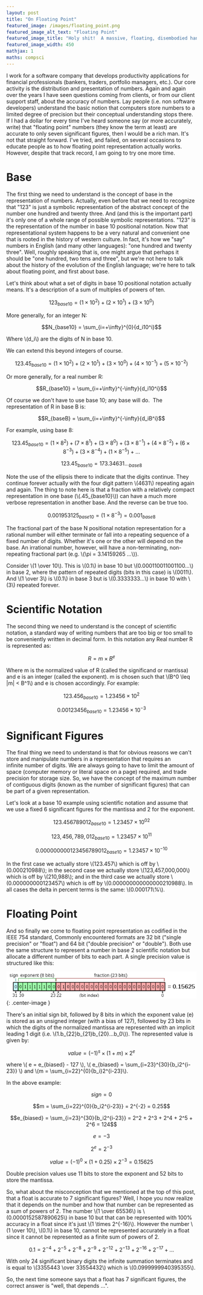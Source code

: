 ```yaml
---
layout: post
title: "On Floating Point"
featured_image: /images/floating_point.png
featured_image_alt_text: "Floating Point"
featured_image_title: "Holy shit!  A massive, floating, disembodied hand!"
featured_image_width: 450
mathjax: 1
maths: compsci
---
```


I work for a software company that develops productivity applications for financial professionals (bankers, traders,
portfolio managers, etc.).  Our core activity is the distribution and presentation of numbers.  Again and again over the
years I have seen questions coming from clients, or from our client support staff, about the accuracy of numbers.  Lay
people (i.e. non software developers) understand the basic notion that computers store numbers to a limited degree of
precision but their conceptual understanding stops there.  If I had a dollar for every time I've heard someone say (or
more accurately, write) that "floating point" numbers (they know the term at least) are accurate to only seven
significant figures, then I would be a rich man.  It's not that straight forward.  I've tried, and failed, on several
occasions to educate people as to how floating point representation actually works.  However, despite that track record,
I am going to try one more time.

# Base

The first thing we need to understand is the concept of base in the representation of numbers.  Actually, even before
that we need to recognize that "123" is just a symbolic representation of the abstract concept of the number one hundred
and twenty three.  And (and this is the important part) it's only one of a whole range of possible symbolic
representations.  "123" is the representation of the number in base 10 positional notation.  Now that representational
system happens to be a very natural and convenient one that is rooted in the history of western culture.  In fact, it's
how we "say" numbers in English (and many other languages): "one hundred and twenty three".  Well, roughly speaking that
is, one might argue that perhaps it should be "one hundred, two tens and three", but we're not here to talk about the
history of the evolution of the English language; we're here to talk about floating point, and first about base.

Let's think about what a set of digits in base 10 positional notation actually means.  It's a description of a sum of
multiples of powers of ten.

$$123_{base10} = (1 \times 10^2) + (2 \times 10^1) + (3 \times 10^0)$$

More generally, for an integer N:

$$N_{base10} = \sum_{i=+\infty}^{0}{d_i10^i}$$

Where \\(d_i\\) are the digits of N in base 10.

We can extend this beyond integers of course.

$$123.45_{base10} = (1 \times 10^2) + (2 \times 10^1) + (3 \times 10^0) + (4 \times 10^{-1}) + (5 \times 10^{-2})$$

Or more generally, for a real number R:

$$R_{base10} = \sum_{i=+\infty}^{-\infty}{d_i10^i}$$

Of course we don't have to use base 10; any base will do.  The representation of R in base B is:

$$R_{baseB} = \sum_{i=+\infty}^{-\infty}{d_iB^i}$$

For example, using base 8:

$$123.45_{base10} = (1 \times 8^2) + (7 \times 8^1) + (3 \times 8^0) + (3 \times 8^{-1}) + (4 \times 8^{-2}) +
(6 \times 8^{-3}) + (3 \times 8^{-4}) + (1 \times 8^{-5}) + ...$$

$$123.45_{base10} = 173.34631..._{base8}$$

Note the use of the ellipsis there to indicate that the digits continue.  They continue forever actually with the four
digit pattern \\(4631\\) repeating again and again.  The thing to note here is that a fraction with a relatively compact
representation in one base (\\(.45_{base10}\\)) can have a much more verbose representation in another base.  And the
reverse can be true too.

$$0.001953125_{base10} = (1 \times 8^{-3}) = 0.001_{base8}$$

The fractional part of the base N positional notation representation for a rational number will either terminate or fall
into a repeating sequence of a fixed number of digits.  Whether it's one or the other will depend on the base.  An
irrational number, however, will have a non-terminating, non-repeating fractional part (e.g. \\(\\pi = 3.14159265 ...\\)).

Consider \\(1 \\over 10\\).  This is \\(0.1\\) in base 10 but \\(0.000110011001100...\\) in base 2, where the pattern of
repeated digits (bits in this case) is \\(0011\\).  And \\(1 \\over 3\\) is \\(0.1\\) in base 3 but is \\(0.3333333...\\) in
base 10 with \\(3\\) repeated forever.

# Scientific Notation

The second thing we need to understand is the concept of scientific notation, a standard way of writing numbers that are
too big or too small to be conveniently written in decimal form.  In this notation any Real number R is represented as:

$$R = m \times B^e$$

Where m is the normalized value of R (called the significand or mantissa) and e is an integer (called the exponent).  m
is chosen such that \\(B^0 \\leq |m| < B^1\\) and e is chosen accordingly.  For example:

$$123.456_{base10} = 1.23456 \times 10^2$$

$$0.00123456_{base10} = 1.23456 \times 10^{-3}$$

# Significant Figures

The final thing we need to understand is that for obvious reasons we can't store and manipulate numbers in a
representation that requires an infinite number of digits.  We are always going to have to limit the amount of space
(computer memory or literal space on a page) required, and trade precision for storage size.  So, we have the concept of
the maximum number of contiguous digits (known as the number of significant figures) that can be part of a given
representation.

Let's look at a base 10 example using scientific notation and assume that we use a fixed 6 significant figures for the
mantissa and 2 for the exponent.

$$123.456789012_{base10} = 1.23457 \times 10^{02}$$

$$123,456,789,012_{base10} = 1.23457 \times 10^{11}$$

$$0.000000000123456789012_{base10} = 1.23457 \times 10^{-10}$$

In the first case we actually store \\(123.457\\) which is off by \\(0.000210988\\); in the second case we actually store
\\(123,457,000,000\\) which is off by \\(210,988\\); and in the third case we actually store \\(0.000000000123457\\) which is
off by \\(0.000000000000000210988\\).  In all cases the delta in percent terms is the same: \\(0.000171\\%\\).

# Floating Point

And so finally we come to floating point representation as codified in the IEEE 754 standard,  Commonly encountered
formats are 32 bit ("single precision" or "float") and 64 bit ("double precision" or "double").  Both use the same
structure to represent a number in base 2 scientific notation but allocate a different number of bits to each part.  A
single precision value is structured like this:

![sfsdf](/images/ieee_754_float_example.png){: .center-image }

There's an initial sign bit, followed by 8 bits in which the exponent value (e) is stored as an unsigned integer (with a
bias of 127), followed by 23 bits in which the digits of the normalized mantissa are represented with an implicit
leading 1 digit (i.e. \\(1.b_{22}b_{21}b_{20}...b_0\\)).  The represented value is given by:

$$value = (-1)^{s} \times (1 + m) \times 2^e$$

where \\( e = e_{biased} - 127 \\), \\( e_{biased} = \sum_{i=23}^{30}{b_i2^{i-23}} \\) and
\\(m = \sum_{i=22}^{0}{b_i}2^{i-23}\\).

In the above example:

$$sign = 0$$

$$m = \sum_{i=22}^{0}{b_i2^{i-23}} = 2^{-2} = 0.25$$

$$e_{biased} = \sum_{i=23}^{30}{b_i2^{i-23}} = 2^2 + 2^3 + 2^4 + 2^5 + 2^6 = 124$$

$$e = -3$$

$$2^e = 2^{-3}$$

$$value = (-1)^0 \times (1 + 0.25) \times 2^{-3} = 0.15625$$

Double precision values use 11 bits to store the exponent and 52 bits to store the mantissa.

So, what about the misconception that we mentioned at the top of this post, that a float is accurate to 7 significant
figures?  Well, I hope you now realize that it depends on the number and how that number can be represented as a sum of
powers of 2.  The number \\(1 \\over 65536\\) is \\(0.0000152587890625\\) in base 10 but that can be represented with 100%
accuracy in a float since it's just \\(1 \\times 2^{-16}\\).  However the number \\(1 \\over 10\\), \\(0.1\\) in base 10, cannot
be represented accurately in a float since it cannot be represented as a finite sum of powers of 2.

$$0.1 = 2^{-4} + 2^{-5} + 2^{-8} + 2^{-9} + 2^{-12} + 2^{-13} + 2^{-16} + 2^{-17} + ...$$

With only 24 significant binary digits the infinite summation terminates and is equal to \\(3355443 \\over 33554432\\)
which is \\(0.0999999940395355\\).

So, the next time someone says that a float has 7 significant figures, the correct answer is "well, that depends ...".
